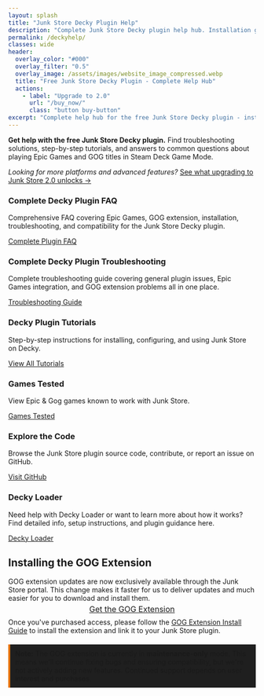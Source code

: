 ```yaml
---
layout: splash
title: "Junk Store Decky Plugin Help"
description: "Complete Junk Store Decky plugin help hub. Installation guide, FAQ, troubleshooting, and tutorials for playing Epic & GOG games in Game Mode."
permalink: /deckyhelp/
classes: wide
header:
  overlay_color: "#000"
  overlay_filter: "0.5"
  overlay_image: /assets/images/website_image_compressed.webp
  title: "Free Junk Store Decky Plugin - Complete Help Hub"
  actions:
    - label: "Upgrade to 2.0"
      url: "/buy_now/"
      class: "button buy-button"
excerpt: "Complete help hub for the free Junk Store Decky plugin - installation, troubleshooting, and Epic Games setup guides"
---
```


<section class="seo-intro">
  <p><strong>Get help with the free Junk Store Decky plugin.</strong> Find troubleshooting solutions, step-by-step tutorials, and answers to common questions about playing Epic Games and GOG titles in Steam Deck Game Mode.</p>

  <p><em>Looking for more platforms and advanced features?</em> <a href="/upgrade/">See what upgrading to Junk Store 2.0 unlocks →</a></p>
</section>

 <!-- Help Content Boxes - MOVED TO TOP -->
<div class="content-box-container">
  <!-- FAQ -->
  <div class="content-box faq">
    <h3>Complete Decky Plugin FAQ</h3>
    <p>Comprehensive FAQ covering Epic Games, GOG extension, installation, troubleshooting, and compatibility for the Junk Store Decky plugin.</p>
    <a href="{{ '/faq/decky/' | relative_url }}" class="button">Complete Plugin FAQ</a>
  </div>

  <!-- Troubleshooting -->
  <div class="content-box troubleshooting">
    <h3>Complete Decky Plugin Troubleshooting</h3>
    <p>Complete troubleshooting guide covering general plugin issues, Epic Games integration, and GOG extension problems all in one place.</p>
    <a href="{{ '/troubleshooting/decky/' | relative_url }}" class="button">Troubleshooting Guide</a>
  </div>

  <!-- Tutorials -->
  <div class="content-box tutorials">
    <h3>Decky Plugin Tutorials</h3>
    <p>Step-by-step instructions for installing, configuring, and using Junk Store on Decky.</p>
    <a href="{{ '/tutorials/' | relative_url }}" class="button">View All Tutorials</a>
  </div>

  <!-- Tested Games -->
  <div class="content-box tested-games">
    <h3>Games Tested</h3>
    <p>View Epic & Gog games known to work with Junk Store.</p>
    <a href="/tested-games/" class="button" target="_blank" rel="noopener noreferrer">Games Tested</a>
  </div>

  <div class="content-box">
    <h3>Explore the Code</h3>
    <p>Browse the Junk Store plugin source code, contribute, or report an issue on GitHub.</p>
    <a href="https://github.com/ebenbruyns/junkstore" class="button" target="_blank" rel="noopener noreferrer">Visit GitHub</a>
  </div>

  <div class="content-box">
    <h3>Decky Loader</h3>
    <p>Need help with Decky Loader or want to learn more about how it works? Find detailed info, setup instructions, and plugin guidance here.</p>
    <a href="https://decky.xyz/" class="button" target="_blank" rel="noopener noreferrer">Decky Loader</a>
  </div>
</div>


<section class="gog-extension">
  <h2>Installing the GOG Extension</h2>

  <div>GOG extension updates are now exclusively available through the Junk Store portal. This change makes it faster for us to deliver updates and much easier for you to download and install them.</div>

  <div style="text-align: center; margin: 0.25rem 0 0.5rem 0;">
    <a href="https://portal.junkstore.xyz/" class="button gog-extension-button" style="padding: 10px 20px; font-size: 1rem;" target="_blank" rel="noopener noreferrer">Get the GOG Extension</a>
  </div>

  <div>Once you've purchased access, please follow the <a href="/tutorials/gogextension">GOG Extension Install Guide</a> to install the extension and link it to your Junk Store plugin.</div>

  <p style="border-left: 4px solid #e67300; background-color: #1f1f1f; padding: 10px; margin-top: 20px;">
    <strong>Note:</strong> The GOG extension is currently in <strong>maintenance-only</strong> mode. This means we'll continue fixing bugs and ensuring compatibility, but we're not actively adding new features. Continued support depends on user interest and purchases.
  </p>
</section>
